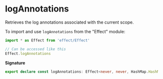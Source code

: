 # logAnnotations

Retrieves the log annotations associated with the current scope.

To import and use `logAnnotations` from the "Effect" module:

```ts
import * as Effect from 'effect/Effect'

// Can be accessed like this
Effect.logAnnotations
```

**Signature**

```ts
export declare const logAnnotations: Effect<never, never, HashMap.HashMap<string, unknown>>
```
